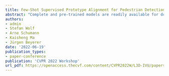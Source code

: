 ```yaml
---
title: Few-Shot Supervised Prototype Alignment for Pedestrian Detection on Fisheye Images
abstract: "Complete and pre-trained models are readily available for download for object detection and can perform well on datasets containing everyday images. Domain adaptation is used to transfer models to more specific datasets with characteristics not present in pre-training. We propose the novel adaptation setting of pedestrian detection in fisheye images, where target samples are scarce but annotated. Our setting provides interesting new challenges for adaptation due to global perspective changes and geometric distortions not found in existing adaptation tasks. To this end, we introduce loss coupling for unsupervised adversarial adaptation and boost prototype-based adaptation with ground-truth information. We additionally propose a novel supervised adaptation head for features in the bounding box regressor. Our method leads to more stable adversarial training and outperforms supervised and unsupervised baselines. Our method requires half the amount of training samples for small datasets to achieve the same performance as supervised fine-tuning."
authors:
- admin
- Stefan Wolf
- Arne Schumann
- Kaisheng Ma
- Jürgen Beyerer
date: '2022-06-19'
publication_types:
- paper-conference
publication: 'CVPR 2022 Workshop'
url_pdf: https://openaccess.thecvf.com/content/CVPR2022W/L3D-IVU/papers/Wiedemer_Few-Shot_Supervised_Prototype_Alignment_for_Pedestrian_Detection_on_Fisheye_Images_CVPRW_2022_paper.pdf
---
```

